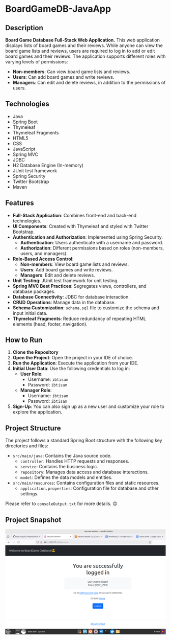 # BoardGameDB-JavaApp

## Description

**Board Game Database Full-Stack Web Application.**
This web application displays lists of board games and their reviews. While anyone can view the board game lists and reviews, users are required to log in to add or edit board games and their reviews. The application supports different roles with varying levels of permissions:
- **Non-members**: Can view board game lists and reviews.
- **Users**: Can add board games and write reviews.
- **Managers**: Can edit and delete reviews, in addition to the permissions of users.

## Technologies

- Java
- Spring Boot
- Thymeleaf
- Thymeleaf Fragments
- HTML5
- CSS
- JavaScript
- Spring MVC
- JDBC
- H2 Database Engine (In-memory)
- JUnit test framework
- Spring Security
- Twitter Bootstrap
- Maven

## Features

- **Full-Stack Application**: Combines front-end and back-end technologies.
- **UI Components**: Created with Thymeleaf and styled with Twitter Bootstrap.
- **Authentication and Authorization**: Implemented using Spring Security.
  - **Authentication**: Users authenticate with a username and password.
  - **Authorization**: Different permissions based on roles (non-members, users, and managers).
- **Role-Based Access Control**:
  - **Non-members**: View board game lists and reviews.
  - **Users**: Add board games and write reviews.
  - **Managers**: Edit and delete reviews.
- **Unit Testing**: JUnit test framework for unit testing.
- **Spring MVC Best Practices**: Segregates views, controllers, and database packages.
- **Database Connectivity**: JDBC for database interaction.
- **CRUD Operations**: Manage data in the database.
- **Schema Customization**: `schema.sql` file to customize the schema and input initial data.
- **Thymeleaf Fragments**: Reduce redundancy of repeating HTML elements (head, footer, navigation).

## How to Run

1. **Clone the Repository**
2. **Open the Project**: Open the project in your IDE of choice.
3. **Run the Application**: Execute the application from your IDE.
4. **Initial User Data**: Use the following credentials to log in:
   - **User Role**: 
     - Username: `ibtisam`
     - Password: `ibtisam`
   - **Manager Role**:
     - Username: `ibtisam`
     - Password: `ibtisam`
5. **Sign-Up**: You can also sign up as a new user and customize your role to explore the application.

## Project Structure

The project follows a standard Spring Boot structure with the following key directories and files:
- `src/main/java`: Contains the Java source code.
  - `controller`: Handles HTTP requests and responses.
  - `service`: Contains the business logic.
  - `repository`: Manages data access and database interactions.
  - `model`: Defines the data models and entities.
- `src/main/resources`: Contains configuration files and static resources.
  - `application.properties`: Configuration file for database and other settings.

Please refer to `consoleOutput.txt` for more details. 😊

## Project Snapshot
![Project Snapshot](./projectSnapshot.png)
